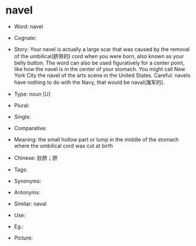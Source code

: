# navel

- Word: navel
- Cognate: 
- Story: Your navel is actually a large scar that was caused by the removal of the umbilical(脐带的) cord when you were born, also known as your belly button. The word can also be used figuratively for a center point, like how the navel is in the center of your stomach. You might call New York City the navel of the arts scene in the United States. Careful: navels have nothing to do with the Navy, that would be naval(海军的).

- Type: noun [U]
- Plural: 
- Single: 
- Comparative: 
- Meaning: the small hollow part or lump in the middle of the stomach where the umbilical cord was cut at birth
- Chinese: 肚脐；脐
- Tags: 
- Synonyms: 
- Antonyms: 
- Similar: naval
- Use: 
- Eg.: 
- Picture: 

